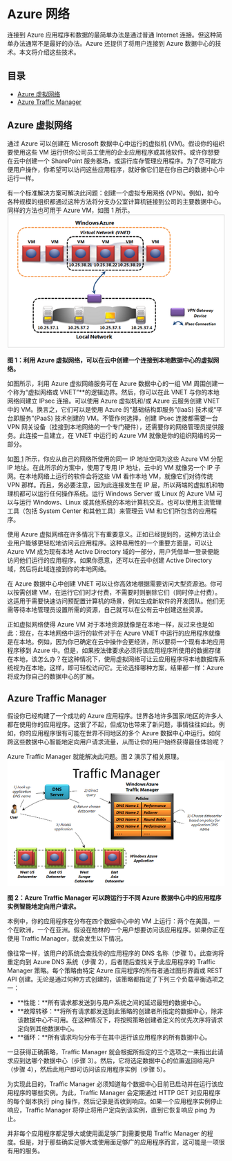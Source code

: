 # Azure 网络

连接到 Azure 应用程序和数据的最简单办法是通过普通 Internet 连接。但这种简单办法通常不是最好的办法。Azure 还提供了将用户连接到 Azure 数据中心的技术。本文将介绍这些技术。

## 目录

-   [Azure 虚拟网络][]
-   [Azure Traffic Manager][]

<a name="Vnet"></a>
## Azure 虚拟网络

通过 Azure 可以创建在 Microsoft 数据中心中运行的虚拟机 (VM)。假设你的组织要使用这些 VM 运行供你公司员工使用的企业应用程序或其他软件。或许你想要在云中创建一个 SharePoint 服务器场，或运行库存管理应用程序。为了尽可能方便用户操作，你希望可以访问这些应用程序，就好像它们是在你自己的数据中心中运行一样。

有一个标准解决方案可解决此问题：创建一个虚拟专用网络 (VPN)。例如，如今各种规模的组织都通过这种方法将分支办公室计算机链接到公司的主要数据中心。同样的方法也可用于 Azure VM，如图 1 所示。
<a name="Fig1"></a>
![01_Networking][]

**图 1：利用 Azure 虚拟网络，可以在云中创建一个连接到本地数据中心的虚拟网络。**

如图所示，利用 Azure 虚拟网络服务可在 Azure 数据中心的一组 VM 周围创建一个称为“虚拟网络或 VNET”**的逻辑边界。然后，你可以在此 VNET 与你的本地网络间建立 IPsec 连接。可以使用 Azure 虚拟机和/或 Azure 云服务创建 VNET 中的 VM。换言之，它们可以是使用 Azure 的“基础结构即服务”(IaaS) 技术或“平台即服务”(PaaS) 技术创建的 VM。不管作何选择，创建 IPsec 连接都需要一台 VPN 网关设备（挂接到本地网络的一个专门硬件），还需要你的网络管理员提供服务。此连接一旦建立，在 VNET 中运行的 Azure VM 就像是你的组织网络的另一部分。

如[图 1][] 所示，你应从自己的网络所使用的同一 IP 地址空间为这些 Azure VM 分配 IP 地址。在此所示的方案中，使用了专用 IP 地址，云中的 VM 就像另一个 IP 子网。在本地网络上运行的软件会将这些 VM 看作本地 VM，就像它们对待传统 VPN 那样。而且，务必要注意，因为此连接发生在 IP 层，所以两端的虚拟机和物理机都可以运行任何操作系统。运行 Windows Server 或 Linux 的 Azure VM 可以与运行 Windows、Linux 或其他系统的本地计算机交互。也可以使用主流管理工具（包括 System Center 和其他工具）来管理云 VM 和它们所包含的应用程序。

使用 Azure 虚拟网络在许多情况下有重要意义。正如已经提到的，这种方法让企业用户能够更轻松地访问云应用程序。这种易用性的一个重要方面是，可以让 Azure VM 成为现有本地 Active Directory 域的一部分，用户凭借单一登录便能访问他们运行的应用程序。如果你愿意，还可以在云中创建 Active Directory 域，然后将此域连接到你的本地网络。

在 Azure 数据中心中创建 VNET 可以让你高效地根据需要访问大型资源池。你可以按需创建 VM，在运行它们时才付费，不需要时则删除它们（同时停止付费）。这适用于需要快速访问预配置计算机的场景，例如生成新软件的开发团队。他们无需等待本地管理员设置所需的资源，自己就可以在公有云中创建这些资源。

正如虚拟网络使得 Azure VM 对于本地资源就像是在本地一样，反过来也是如此：现在，在本地网络中运行的软件对于在 Azure VNET 中运行的应用程序就像是在本地。例如，因为你已确定在云中操作会更经济，所以要将一个现有本地应用程序移到 Azure 中。但是，如果按法律要求必须将该应用程序所使用的数据存储在本地，该怎么办？在这种情况下，使用虚拟网络可让云应用程序将本地数据库系统视为在本地，这样，即可轻松访问它。无论选择哪种方案，结果都一样：Azure 将成为你自己的数据中心的扩展。

<a name="TrafficMngr"></a>
## Azure Traffic Manager

假设你已经构建了一个成功的 Azure 应用程序。世界各地许多国家/地区的许多人都在使用你的应用程序。这很了不起，但成功也带来了新问题，事情往往如此。例如，你的应用程序很有可能在世界不同地区的多个 Azure 数据中心中运行。如何跨这些数据中心智能地定向用户请求流量，从而让你的用户始终获得最佳体验呢？

Azure Traffic Manager 就能解决此问题。图 2 演示了相关原理。
<a name="Fig3"></a>
![03_TrafficManager][03_TrafficManager]

**图 2：Azure Traffic Manager 可以跨运行于不同 Azure 数据中心中的应用程序实例智能地定向用户请求。**

本例中，你的应用程序在分布在四个数据中心中的 VM 上运行：两个在美国，一个在欧洲，一个在亚洲。假设在柏林的一个用户想要访问该应用程序。如果你正在使用 Traffic Manager，就会发生以下情况。

像往常一样，该用户的系统会查找你的应用程序的 DNS 名称（步骤 1）。此查询将重定向到 Azure DNS 系统（步骤 2），后者随后查找关于此应用程序的 Traffic Manager 策略。每个策略由特定 Azure 应用程序的所有者通过图形界面或 REST API 创建。无论是通过何种方式创建的，该策略都指定了下列三个负载平衡选项之一：

-   **性能：**所有请求都发送到与用户系统之间的延迟最短的数据中心。
-   **故障转移：**将所有请求都发送到此策略的创建者所指定的数据中心，除非该数据中心不可用。在这种情况下，将按照策略创建者定义的优先次序将请求定向到其他数据中心。
-   **循环：**所有请求均匀分布于在其中运行该应用程序的所有数据中心。

一旦获得正确策略，Traffic Manager 就会根据所指定的三个选项之一来指出此请求应到达哪个数据中心（步骤 3）。然后，它将选定数据中心的位置返回给用户（步骤 4），然后此用户即可访问该应用程序实例（步骤 5）。

为实现此目的，Traffic Manager 必须知道每个数据中心目前已启动并在运行该应用程序的哪些实例。为此，Traffic Manager 会定期通过 HTTP GET 对应用程序的每个副本执行 ping 操作，然后记录是否收到响应。如果一个应用程序实例停止响应，Traffic Manager 将停止将用户定向到该实例，直到它恢复响应 ping 为止。

并非每个应用程序都足够大或使用面足够广到需要使用 Traffic Manager 的程度。但是，对于那些确实足够大或使用面足够广的应用程序而言，这可能是一项很有用的服务。

  [Azure 虚拟网络]: #Vnet
  [Azure Traffic Manager]: #TrafficMngr
  [01_Networking]: ./media/azure-networking/Networking_01Networking.png
  [图 1]: #Fig1

[01_Networking]: ./media/azure-networking/Networking_01Networking.png
[03_TrafficManager]: ./media/azure-networking/Networking_03TrafficManager.png